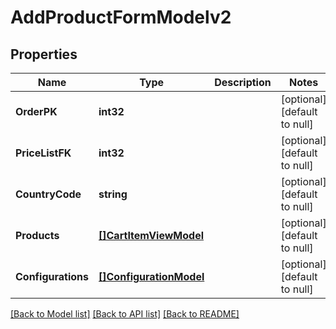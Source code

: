 # AddProductFormModelv2

## Properties
Name | Type | Description | Notes
------------ | ------------- | ------------- | -------------
**OrderPK** | **int32** |  | [optional] [default to null]
**PriceListFK** | **int32** |  | [optional] [default to null]
**CountryCode** | **string** |  | [optional] [default to null]
**Products** | [**[]CartItemViewModel**](CartItemViewModel.md) |  | [optional] [default to null]
**Configurations** | [**[]ConfigurationModel**](ConfigurationModel.md) |  | [optional] [default to null]

[[Back to Model list]](../README.md#documentation-for-models) [[Back to API list]](../README.md#documentation-for-api-endpoints) [[Back to README]](../README.md)


